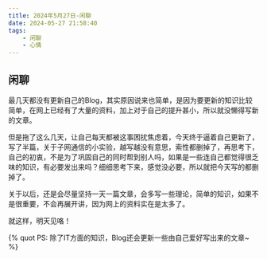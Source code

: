 ```yaml
---
title: 2024年5月27日-闲聊
date: 2024-05-27 21:58:40
tags:
    - 闲聊
    - 心情
---
```

## 闲聊
最几天都没有更新自己的Blog，其实原因说来也简单，是因为要更新的知识比较简单，在网上已经有了大量的资料，加上对于自己的提升甚小，所以就没懒得写新的文章。

但是拖了这么几天，让自己每天都被这事困扰焦虑着，今天终于逼着自己更新了，写了半篇，关于子网通信的小实验，越写越没有意思，索性都删掉了，再思考下，自己的初衷，不是为了巩固自己的同时帮到别人吗，如果是一些连自己都觉得很乏味的知识，有必要发出来吗？细细思考下来，感觉没必要，所以就把今天写的都删掉了。

关于以后，还是会尽量坚持一天一篇文章，会多写一些理论，简单的知识，如果不是很重要，不会再展开讲，因为网上的资料实在是太多了。

就这样，明天见咯！

{% quot PS: 除了IT方面的知识，Blog还会更新一些由自己爱好写出来的文章~ %}
